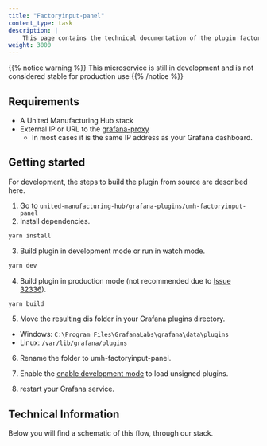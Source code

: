 ```yaml
---
title: "Factoryinput-panel"
content_type: task
description: |
    This page contains the technical documentation of the plugin factoryinput-panel, which allows for easy execution of MQTT messages inside the UMH stack from a Grafana panel.
weight: 3000
---
```


{{% notice warning %}}
This microservice is still in development and is not considered stable for production use
{{% /notice %}}


## Requirements

- A United Manufacturing Hub stack
- External IP or URL to the [grafana-proxy](/docs/architecture/microservices/community/grafana-proxy)
    - In most cases it is the same IP address as your Grafana dashboard.

## Getting started

For development, the steps to build the plugin from source are described here.

1. Go to `united-manufacturing-hub/grafana-plugins/umh-factoryinput-panel`
2. Install dependencies.
```bash
yarn install
```
3. Build plugin in development mode or run in watch mode.
```bash
yarn dev
```
4. Build plugin in production mode (not recommended due to [Issue 32336](https://github.com/grafana/grafana/issues/32336)).
```bash
yarn build
```
5. Move the resulting dis folder in your Grafana plugins directory.

- Windows: `C:\Program Files\GrafanaLabs\grafana\data\plugins`
- Linux: `/var/lib/grafana/plugins`

6. Rename the folder to umh-factoryinput-panel.

7. Enable the [enable development mode](https://grafana.com/docs/grafana/latest/administration/configuration/) to load unsigned plugins.

8. restart your Grafana service.

## Technical Information

Below you will find a schematic of this flow, through our stack.

